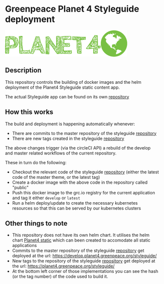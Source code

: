 # Greenpeace Planet 4 Styleguide deployment

![Planet4](./planet4.png)

## Description

This repository controls the building of docker images and the helm deployment of the Planet4 Styleguide static content app.

The actual Styleguide app can be found on its own [repository](https://github.com/greenpeace/planet4-styleguide) 

## How this works

The build and deployment is happening automatically whenever: 
- There are commits to the master repository of the styleguide [repository](https://github.com/greenpeace/planet4-styleguide)
- There are new tags created in the styleguide [repository](https://github.com/greenpeace/planet4-styleguide)

The above changes trigger (via the circleCI API) a rebuild of the develop and master related workflows of the current repository. 

These in turn do the following: 

- Checkout the relevant code of the styleguide [repository](https://github.com/greenpeace/planet4-styleguide) (either the latest code of the master theme, or the latest tag)
- Create a docker image with the above code in the repository called "public"
- Push this docker image to the grc.io registry for the current application and tag it either `develop` or `latest`
- Run a helm deploy/update to create the necessary kubernetes resources so that this can be served by our kubernetes clusters

## Other things to note 

- This repository does not have its own helm chart. It utilises the helm chart [Planet4 static](https://github.com/greenpeace/planet4-helm-static) which can been created to accomodate all static applications 
- Commits to the master repository of the styleguide [repository](https://github.com/greenpeace/planet4-styleguide) get deployed at the url: https://develop.planet4.greenpeace.org/styleguide/
- New tags to the repository of the styleguide [repository](https://github.com/greenpeace/planet4-styleguide) get deployed at the url: https://planet4.greenpeace.org/styleguide/
- At the bottom left corner of those implementations you can see the hash (or the tag number) of the code used to build it. 


